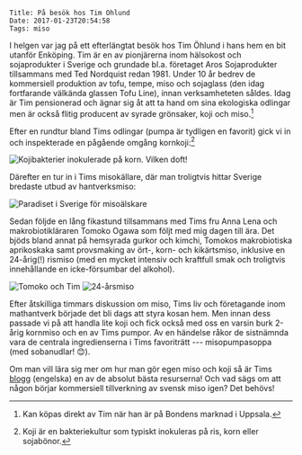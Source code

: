     Title: På besök hos Tim Öhlund
    Date: 2017-01-23T20:54:58
    Tags: miso

I helgen var jag på ett efterlängtat besök hos Tim Öhlund i hans hem en bit utanför Enköping. Tim är en av pionjärerna inom hälsokost och sojaprodukter i Sverige och grundade bl.a. företaget Aros Sojaprodukter tillsammans med Ted Nordquist redan 1981. Under 10 år bedrev de kommersiell produktion av tofu, tempe, miso och sojaglass (den idag fortfarande välkända glassen Tofu Line), innan verksamheteten såldes. Idag är Tim pensionerad och ägnar sig åt att ta hand om sina ekologiska odlingar men är också flitig producent av syrade grönsaker, koji och miso.[^marknad]

Efter en rundtur bland Tims odlingar (pumpa är tydligen en favorit) gick vi in och inspekterade en pågående omgång kornkoji:[^koji]

![Kojibakterier inokulerade på korn. Vilken doft!](</img/Hos Tim/kornkoji.jpg>)

Därefter en tur in i Tims misokällare, där man troligtvis hittar Sverige bredaste utbud av hantverksmiso:

![Paradiset i Sverige för misoälskare](</img/Hos Tim/Tims miso.jpg>)

Sedan följde en lång fikastund tillsammans med Tims fru Anna Lena och makrobiotikläraren Tomoko Ogawa som följt med mig dagen till ära. Det bjöds bland annat på hemsyrada gurkor och kimchi, Tomokos makrobiotiska aprikoskaka samt provsmaking av ört-, korn- och kikärtsmiso, inklusive en 24-årig(!) rismiso (med en mycket intensiv och kraftfull smak och troligtvis innehållande en icke-försumbar del alkohol).

![Tomoko och Tim](</img/Hos Tim/Tomoko och Tim.jpg>)
![24-årsmiso](</img/Hos Tim/24-årig miso.jpg>)

Efter åtskilliga timmars diskussion om miso, Tims liv och företagande inom mathantverk började det bli dags att styra kosan hem. Men innan dess passade vi på att handla lite koji och fick också med oss en varsin burk 2-årig kornmiso och en av Tims pumpor. Av en händelse råkor de sistnämnda vara de centrala ingredienserna i Tims favoriträtt --- misopumpasoppa (med sobanudlar! 😊).

Om man vill lära sig mer om hur man gör egen miso och koji så är Tims [blogg](https://timogarden.wordpress.com/) (engelska) en av de absolut bästa resurserna! Och vad sägs om att någon börjar kommersiell tillverkning av svensk miso igen? Det behövs!

[^koji]: Koji är en bakteriekultur som typiskt inokuleras på ris, korn eller sojabönor.
[^marknad]: Kan köpas direkt av Tim när han är på Bondens marknad i Uppsala.
